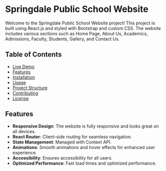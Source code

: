 # Springdale Public School Website

Welcome to the Springdale Public School Website project! This project is built using React.js and styled with Bootstrap and custom CSS. The website includes various sections such as Home Page, About Us, Academics, Admissions, Faculty, Students, Gallery, and Contact Us.

## Table of Contents

- [Live Demo](#live-demo)
- [Features](#features)
- [Installation](#installation)
- [Usage](#usage)
- [Project Structure](#project-structure)
- [Contributing](#contributing)
- [License](#license)


## Features

- **Responsive Design**: The website is fully responsive and looks great on all devices.
- **React Router**: Client-side routing for seamless navigation.
- **State Management**: Managed with Context API.
- **Animations**: Smooth animations and hover effects for enhanced user experience.
- **Accessibility**: Ensures accessibility for all users.
- **Optimized Performance**: Fast load times and optimized performance.


